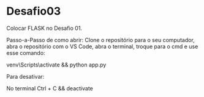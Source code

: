 # Desafio03
Colocar FLASK no Desafio 01.
 
Passo-a-Passo de como abrir: Clone o repositório para o seu computador, abra o repositório com o VS Code, abra o terminal, troque para o cmd e use esse comando:

venv\Scripts\activate && python app.py

Para desativar:

No terminal Ctrl + C && deactivate


